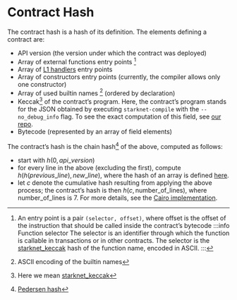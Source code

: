 # Contract Hash

The contract hash is a hash of its definition. The elements defining a contract are:

* API version (the version under which the contract was deployed)
* Array of external functions entry points [^1]
* Array of [L1 handlers](https://www.cairo-lang.org/docs/hello_starknet/l1l2.html#receiving-a-message-from-l1) entry points
* Array of constructors entry points (currently, the compiler allows only one constructor)
* Array of used builtin names [^2] (ordered by declaration)
* Keccak[^3] of the contract’s program. Here, the contract’s program stands for the JSON obtained by executing  `starknet-compile` with the `--no_debug_info` flag. To see the exact computation of this field, see [our repo](https://github.com/starkware-libs/cairo-lang/blob/7712b21fc3b1cb02321a58d0c0579f5370147a8b/src/starkware/starknet/core/os/contract_hash.py#L116).
* Bytecode (represented by an array of field elements)

The contract’s hash is the chain hash[^4] of the above, computed as follows:
* start with $h(0,api\_version)$
* for every line in the above (excluding the first), compute $h(h(previous\_line), new\_line)$, where the hash of an array is defined [here](../Hashing/hash-functions#array-hashing).
* let $c$ denote the cumulative hash resulting from applying the above process; the contract’s hash is then $h(c, \textrm{number\_of\_lines})$, where $\text{number\_of\_lines}$ is 7.
  For more details, see the [Cairo implementation](https://github.com/starkware-libs/cairo-lang/blob/7712b21fc3b1cb02321a58d0c0579f5370147a8b/src/starkware/starknet/core/os/contracts.cairo#L47).

[^1]: An entry point is a pair `(selector, offset)`, where offset is the offset of the instruction that should be called inside the contract’s bytecode
:::info Function selector
The selector is an identifier through which the function is callable in transactions or in other contracts. The selector is the [starknet_keccak](../Hashing/hash-functions#starknet-keccak) hash of the function name, encoded in ASCII.
:::
[^2]: ASCII encoding of the builtin names
[^3]: Here we mean [starknet_keccak](../Hashing/hash-functions#starknet-keccak)
[^4]: [Pedersen hash](../Hashing/hash-functions#pedersen-hash)
